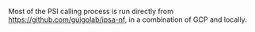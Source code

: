 Most of the PSI calling process is run directly from https://github.com/guigolab/ipsa-nf, in a combination of GCP and locally.
